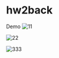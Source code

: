 # hw2back

Demo
![11](https://user-images.githubusercontent.com/44406705/65542260-b1884e80-dec3-11e9-9fb2-e111a6f1bc35.PNG)




![22](https://user-images.githubusercontent.com/44406705/65542284-bd741080-dec3-11e9-8a47-341eb2923556.PNG)



![333](https://user-images.githubusercontent.com/44406705/65542310-c82ea580-dec3-11e9-8240-9eab5c838d40.PNG)

